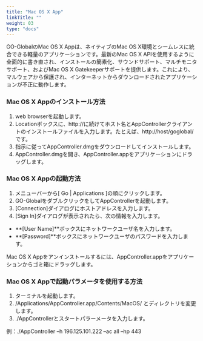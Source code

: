 ```yaml
---
title: "Mac OS X App"
linkTitle: ""
weight: 03
type: "docs"
---
```



GO-GlobalのMac OS X Appは、ネイティブのMac OS X環境とシームレスに統合できる軽量のアプリケーションです。最新のMac OS X APIを使用するように全面的に書き直され、インストールの簡素化、サウンドサポート、マルチモニタサポート、およびMac OS X Gatekeeperサポートを提供します。これにより、マルウェアから保護され、インターネットからダウンロードされたアプリケーションが不正に動作します。

### Mac OS X Appのインストール方法

1. web browserを起動します。
2. Locationボックスに、http://に続けてホスト名とAppControllerクライアントのインストールファイルを入力します。たとえば、http://host/goglobal/です。
3. 指示に従ってAppController.dmgをダウンロードしてインストールします。
4. AppController.dmgを開き、AppController.appをアプリケーションにドラッグします。

### Mac OS X Appの起動方法

1. メニューバーから[ Go | Applications ]の順にクリックします。
2. GO-GlobalをダブルクリックをしてAppControllerを起動します。
3. [Connection]ダイアログにホストアドレスを入力します。
4. [Sign In]ダイアログが表示されたら、次の情報を入力します。
  - **[User Name]**ボックスにネットワークユーザ名を入力します。
  - **[Password]**ボックスにネットワークユーザのパスワードを入力します。

Mac OS X Appをアンインストールするには、AppController.appをアプリケーションからゴミ箱にドラッグします。

### Mac OS X Appで起動パラメータを使用する方法

1. ターミナルを起動します。
2. /Applications/AppController.app/Contents/MacOS/ とディレクトリを変更します。
3. ./AppControllerとスタートパラーメータを入力します。

例：./AppController –h 196.125.101.222 –ac all –hp 443